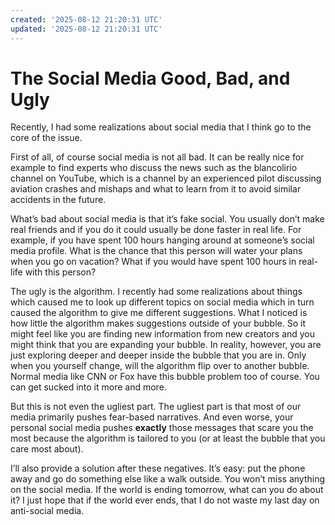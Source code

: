 ```yaml
---
created: '2025-08-12 21:20:31 UTC'
updated: '2025-08-12 21:20:31 UTC'
---
```


# The Social Media Good, Bad, and Ugly

Recently, I had some realizations about social media that I think go to the core of the issue.

First of all, of course social media is not all bad. It can be really nice for example to find experts who discuss the news such as the blancolirio channel on YouTube, which is a channel by an experienced pilot discussing aviation crashes and mishaps and what to learn from it to avoid similar accidents in the future.

What’s bad about social media is that it’s fake social. You usually don’t make real friends and if you do it could usually be done faster in real life. For example, if you have spent 100 hours hanging around at someone’s social media profile. What is the chance that this person will water your plans when you go on vacation? What if you would have spent 100 hours in real-life with this person?

The ugly is the algorithm. I recently had some realizations about things which caused me to look up different topics on social media which in turn caused the algorithm to give me different suggestions. What I noticed is how little the algorithm makes suggestions outside of your bubble. So it might feel like you are finding new information from new creators and you might think that you are expanding your bubble. In reality, however, you are just exploring deeper and deeper inside the bubble that you are in. Only when you yourself change, will the algorithm flip over to another bubble. Normal media like CNN or Fox have this bubble problem too of course. You can get sucked into it more and more.

But this is not even the ugliest part. The ugliest part is that most of our media primarily pushes fear-based narratives. And even worse, your personal social media pushes **exactly** those messages that scare you the most because the algorithm is tailored to you (or at least the bubble that you care most about).

I’ll also provide a solution after these negatives. It’s easy: put the phone away and go do something else like a walk outside. You won’t miss anything on the social media. If the world is ending tomorrow, what can you do about it? I just hope that if the world ever ends, that I do not waste my last day on anti-social media.

